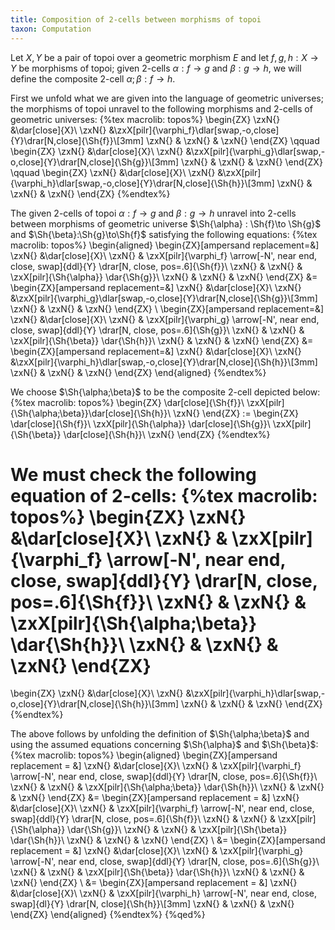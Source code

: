 ```yaml
---
title: Composition of 2-cells between morphisms of topoi
taxon: Computation
---
```


Let $X,Y$ be a pair of topoi over a geometric morphism $E$ and let $f,g,h : X\to Y$ be morphisms of topoi; given 2-cells $\alpha : f \to g$ and $\beta : g \to h$, we will define the composite 2-cell $\alpha;\beta : f \to h$.

First we unfold what we are given into the language of geometric universes; the morphisms of topoi unravel to the following morphisms and 2-cells of geometric universes:
{%tex macrolib: topos%}
\begin{ZX}
\zxN{} &\dar[close]{X}\\
\zxN{} &\zxX[pilr]{\varphi_f}\dlar[swap,-o,close]{Y}\drar[N,close]{\Sh{f}}\\[3mm]
\zxN{} & \zxN{} & \zxN{}
\end{ZX}
\qquad
\begin{ZX}
\zxN{} &\dar[close]{X}\\
\zxN{} &\zxX[pilr]{\varphi_g}\dlar[swap,-o,close]{Y}\drar[N,close]{\Sh{g}}\\[3mm]
\zxN{} & \zxN{} & \zxN{}
\end{ZX}
\qquad
\begin{ZX}
\zxN{} &\dar[close]{X}\\
\zxN{} &\zxX[pilr]{\varphi_h}\dlar[swap,-o,close]{Y}\drar[N,close]{\Sh{h}}\\[3mm]
\zxN{} & \zxN{} & \zxN{}
\end{ZX}
{%endtex%}

The given 2-cells of topoi $\alpha:f\to g$ and $\beta : g \to h$ unravel into 2-cells between morphisms of geometric universe $\Sh{\alpha} : \Sh{f}\to \Sh{g}$ and $\Sh{\beta}:\Sh{g}\to\Sh{f}$ satisfying the following equations:
{%tex macrolib: topos%}
\begin{aligned}
\begin{ZX}[ampersand replacement=\&]
  \zxN{} \&\dar[close]{X}\\
   \zxN{} \& \zxX[pilr]{\varphi_f} \arrow[-N', near end, close, swap]{ddl}{Y} \drar[N, close, pos=.6]{\Sh{f}}\\
   \zxN{} \& \zxN{} \& \zxX[pilr]{\Sh{\alpha}} \dar{\Sh{g}}\\
   \zxN{} \& \zxN{} \& \zxN{}
\end{ZX}
&=
\begin{ZX}[ampersand replacement=\&]
  \zxN{} \&\dar[close]{X}\\
  \zxN{} \&\zxX[pilr]{\varphi_g}\dlar[swap,-o,close]{Y}\drar[N,close]{\Sh{g}}\\[3mm]
  \zxN{} \& \zxN{} \& \zxN{}
\end{ZX}
\\
\begin{ZX}[ampersand replacement=\&]
  \zxN{} \&\dar[close]{X}\\
  \zxN{} \& \zxX[pilr]{\varphi_g} \arrow[-N', near end, close, swap]{ddl}{Y} \drar[N, close, pos=.6]{\Sh{g}}\\
  \zxN{} \& \zxN{} \& \zxX[pilr]{\Sh{\beta}} \dar{\Sh{h}}\\
  \zxN{} \& \zxN{} \& \zxN{}
\end{ZX}
&=
\begin{ZX}[ampersand replacement=\&]
  \zxN{} \&\dar[close]{X}\\
  \zxN{} \&\zxX[pilr]{\varphi_h}\dlar[swap,-o,close]{Y}\drar[N,close]{\Sh{h}}\\[3mm]
  \zxN{} \& \zxN{} \& \zxN{}
\end{ZX}
\end{aligned}
{%endtex%}

We choose $\Sh{\alpha;\beta}$ to be the composite 2-cell depicted below:
{%tex macrolib: topos%}
\begin{ZX}
\dar[close]{\Sh{f}}\\
\zxX[pilr]{\Sh{\alpha;\beta}}\dar[close]{\Sh{h}}\\
\zxN{}
\end{ZX}
:=
\begin{ZX}
\dar[close]{\Sh{f}}\\
\zxX[pilr]{\Sh{\alpha}} \dar[close]{\Sh{g}}\\
\zxX[pilr]{\Sh{\beta}} \dar[close]{\Sh{h}}\\
\zxN{}
\end{ZX}
{%endtex%}

We must check the following equation of 2-cells:
{%tex macrolib: topos%}
\begin{ZX}
  \zxN{} &\dar[close]{X}\\
   \zxN{} & \zxX[pilr]{\varphi_f} \arrow[-N', near end, close, swap]{ddl}{Y} \drar[N, close, pos=.6]{\Sh{f}}\\
   \zxN{} & \zxN{} & \zxX[pilr]{\Sh{\alpha;\beta}} \dar{\Sh{h}}\\
   \zxN{} & \zxN{} & \zxN{}
\end{ZX}
=
\begin{ZX}
  \zxN{} &\dar[close]{X}\\
  \zxN{} &\zxX[pilr]{\varphi_h}\dlar[swap,-o,close]{Y}\drar[N,close]{\Sh{h}}\\[3mm]
  \zxN{} & \zxN{} & \zxN{}
\end{ZX}
{%endtex%}

The above follows by unfolding the definition of $\Sh{\alpha;\beta}$ and using the assumed equations concerning $\Sh{\alpha}$ and $\Sh{\beta}$:
{%tex macrolib: topos%}
\begin{aligned}
\begin{ZX}[ampersand replacement = \&]
   \zxN{} \&\dar[close]{X}\\
   \zxN{} \& \zxX[pilr]{\varphi_f} \arrow[-N', near end, close, swap]{ddl}{Y} \drar[N, close, pos=.6]{\Sh{f}}\\
   \zxN{} \& \zxN{} \& \zxX[pilr]{\Sh{\alpha;\beta}} \dar{\Sh{h}}\\
   \zxN{} \& \zxN{} \& \zxN{}
\end{ZX}
&=
\begin{ZX}[ampersand replacement = \&]
   \zxN{} \&\dar[close]{X}\\
   \zxN{} \& \zxX[pilr]{\varphi_f} \arrow[-N', near end, close, swap]{ddl}{Y} \drar[N, close, pos=.6]{\Sh{f}}\\
   \zxN{} \& \zxN{} \& \zxX[pilr]{\Sh{\alpha}} \dar{\Sh{g}}\\
   \zxN{} \& \zxN{} \& \zxX[pilr]{\Sh{\beta}} \dar{\Sh{h}}\\
   \zxN{} \& \zxN{} \& \zxN{}
\end{ZX}
\\
&=
\begin{ZX}[ampersand replacement = \&]
   \zxN{} \&\dar[close]{X}\\
   \zxN{} \& \zxX[pilr]{\varphi_g} \arrow[-N', near end, close, swap]{ddl}{Y} \drar[N, close, pos=.6]{\Sh{g}}\\
   \zxN{} \& \zxN{} \& \zxX[pilr]{\Sh{\beta}} \dar{\Sh{h}}\\
   \zxN{} \& \zxN{} \& \zxN{}
\end{ZX}
\\
&=
\begin{ZX}[ampersand replacement = \&]
   \zxN{} \&\dar[close]{X}\\
   \zxN{} \& \zxX[pilr]{\varphi_h} \arrow[-N', near end, close, swap]{dl}{Y} \drar[N, close]{\Sh{h}}\\[3mm]
   \zxN{} \& \zxN{} \& \zxN{}
\end{ZX}
\end{aligned}
{%endtex%}
{%qed%}
